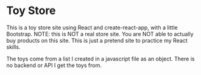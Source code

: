 # Toy Store

This is a toy store site using React and create-react-app, with a little Bootstrap. NOTE: this is NOT a real store site. You are NOT able to actually buy products on this site. This is just a pretend site to practice my React skills.

The toys come from a list I created in a javascript file as an object. There is no backend or API I get the toys from.

